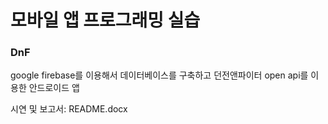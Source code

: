 # 모바일 앱 프로그래밍 실습

### DnF

google firebase를 이용해서 데이터베이스를 구축하고
던전앤파이터 open api를 이용한 안드로이드 앱

시연 및 보고서: README.docx
